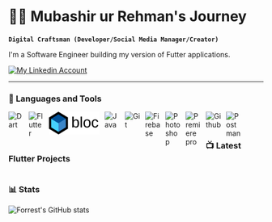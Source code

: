 # 🏄‍♂️ Mubashir ur Rehman's Journey

**`Digital Craftsman (Developer/Social Media Manager/Creator)`**

I'm a Software Engineer building my version of Futter applications. 

   <p align="left">
      <a href="https://www.linkedin.com/in/app-developer-flutter/">
         <img alt="My Linkedin Account" title="Let us connect on Linkedin 🌟" src="color=120d80&label=Linkedin&logo=video&logoColor=white&style=for-the-badge&labelColor=036ffc"/></a> 
   </p>

---

### 🧰 Languages and Tools

<img align="left" alt="Dart" width="30px" style="padding-right:10px;" src="https://static-00.iconduck.com/assets.00/dart-icon-2042x2048-775u9j9x.png"/>
<img align="left" alt="Flutter" width="30px" style="padding-right:10px;" src="https://static-00.iconduck.com/assets.00/flutter-icon-1651x2048-ojswpayr.png" />
<img align="left" alt="Bloc" width="100px" style="padding-right:10px;" src="https://raw.githubusercontent.com/felangel/bloc/master/assets/logos/flutter_bloc.png" />
<img align="left" alt="Java" width="30px" style="padding-right:10px;" src="https://static-00.iconduck.com/assets.00/java-icon-1511x2048-6ikx8301.png" />
<img align="left" alt="Git" width="30px" style="padding-right:10px;" src="https://cdn.jsdelivr.net/gh/devicons/devicon/icons/git/git-original.svg" />
<img align="left" alt="Firebase" width="30px" style="padding-right:10px;" src="https://static-00.iconduck.com/assets.00/firebase-icon-1492x2048-zznoc9pm.png" />
<img align="left" alt="Photoshop" width="30px" style="padding-right:10px;" src="https://upload.wikimedia.org/wikipedia/commons/thumb/a/af/Adobe_Photoshop_CC_icon.svg/1051px-Adobe_Photoshop_CC_icon.svg.png" />
<img align="left" alt="Premiere pro" width="30px" style="padding-right:10px;" src="https://encrypted-tbn0.gstatic.com/images?q=tbn:ANd9GcR-9jGgd1gP8LkxM7sMQopRAIPZF3M-qvh2AA&s" />
<img align="left" alt="Github" width="30px" style="padding-right:10px;" src="https://cdn.worldvectorlogo.com/logos/github-icon-2.svg" />
<img align="left" alt="Postman" width="30px" style="padding-right:10px;" src="https://static-00.iconduck.com/assets.00/postman-icon-497x512-beb7sy75.png" />
<br />

#

### 📺 Latest Flutter Projects

<!-- BEGIN YOUTUBE-CARDS -->
<!--
[![My FYP Project)](https://ytcards.demolab.com/?id=TiccevwEVe8&title=Learn+Java+OOP+%28with+code+examples%29&lang=en&timestamp=1723212033&background_color=%230d1117&title_color=%23ffffff&stats_color=%23dedede&max_title_lines=1&width=250&border_radius=5&duration=1784 "Learn Java OOP (with code examples)")]()
[![Streaming Application](https://ytcards.demolab.com/?id=b5l5UodFzMo&title=world%27s+shortest+Java+course&lang=en&timestamp=1723125637&background_color=%230d1117&title_color=%23ffffff&stats_color=%23dedede&max_title_lines=1&width=250&border_radius=5&duration=1190 "world's shortest Java course")](https://www.youtube.com/watch?v=b5l5UodFzMo)
[![Event Management App](https://ytcards.demolab.com/?id=0RZGHUwwi4k&title=I+Coded+with+React+for+a+Year&lang=en&timestamp=1722534300&background_color=%230d1117&title_color=%23ffffff&stats_color=%23dedede&max_title_lines=1&width=250&border_radius=5&duration=1574 "I Coded with React for a Year")](https://www.youtube.com/watch?v=0RZGHUwwi4k)
[![My Loyalty Application](https://ytcards.demolab.com/?id=3Y80EODrJ_Y&title=Lefties+are+Discriminated+Against&lang=en&timestamp=1722096003&background_color=%230d1117&title_color=%23ffffff&stats_color=%23dedede&max_title_lines=1&width=250&border_radius=5&duration=60 "Lefties are Discriminated Against")](https://www.youtube.com/watch?v=3Y80EODrJ_Y)
[![Fitness tracking application](https://ytcards.demolab.com/?id=fP9c9PB9RKI&title=Passion&lang=en&timestamp=1722009646&background_color=%230d1117&title_color=%23ffffff&stats_color=%23dedede&max_title_lines=1&width=250&border_radius=5&duration=58 "Passion")](https://www.youtube.com/watch?v=fP9c9PB9RKI)
[![Reels Application](https://ytcards.demolab.com/?id=IxbR0yTMMY8&title=Llama+3.1+is+ACTUALLY+really+good%21+%28and+open+source%29&lang=en&timestamp=1721944083&background_color=%230d1117&title_color=%23ffffff&stats_color=%23dedede&max_title_lines=1&width=250&border_radius=5&duration=425 "Llama 3.1 is ACTUALLY really good! (and open source)")](https://www.youtube.com/watch?v=IxbR0yTMMY8)
-->
<!-- END YOUTUBE-CARDS -->
<!--
[<img src="https://custom-icon-badges.demolab.com/badge/-Subscribe%20For%20More-red?style=for-the-badge&logo=video&logoColor=white"/>](https://www.youtube.com/c/fknight?sub_confirmation=1)
-->
#


### 📊 Stats

![Forrest's GitHub stats](https://github-readme-stats.vercel.app/api?username=Dev-Mubashir&show_icons=true&theme=gruvbox)

<!-- ![GitHub Streak](https://streak-stats.demolab.com?user=ForrestKnight&theme=gruvbox&border_radius=4.5) -->

#
<!--
<details>
 <summary><h3>👨‍💻 Forrest's Coding Journey</h3></summary>
   I started my coding journey as a naive computer science student with a passion to learn everything I could about this programming world - code, unix, linux, theory. And all the while, teaching myself iOS development with a dream to build my own app, but that soon got overshadowed by my desire to excel in Java. A desire that landed me a full-stack software engineering job upon graduation. However, I had another desire I had been pursuing throughout this time - YouTube content creation. I eventually ended up quitting my software engineering job to pursue YouTube full-time, and that has been my focus ever since. But there's something that's always bothered me about my journey - abandoning my dream of building my own app to pursue the safe route, a job. Now I've already taken the leap away from that safety net into this uncomfortable, unexplored world that it being a creator. And it worked out, but again, it became comfortable. It's easier to create a video than go out on a ledge and build my own product. I do have to eat, at the end of the day, but I think it's time. It's time to get uncomfortable again. I have a burning desire to get back on the horse, and fulfill that dream younger me had of building my own app, my own product. And in order to do that, I'll be implmementing a few measures to streamline my YouTube content to focus more time on fulfilling that dream - a dream that I'll be ready to tackle in 2023 due to the measure I'm putting in place now until the end of 2022. Don't wait up, because I'm coming.
-->
[website]: https://fkcodes.com
[youtube]: https://youtube.com/fknight
